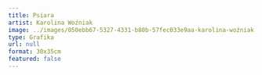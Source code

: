 ```yaml
---
title: Psiara
artist: Karolina Woźniak
image: ../images/050ebb67-5327-4331-b80b-57fec033e9aa-karolina-woźniak.jpeg
type: Grafika
url: null
format: 30x35cm
featured: false
---
```

